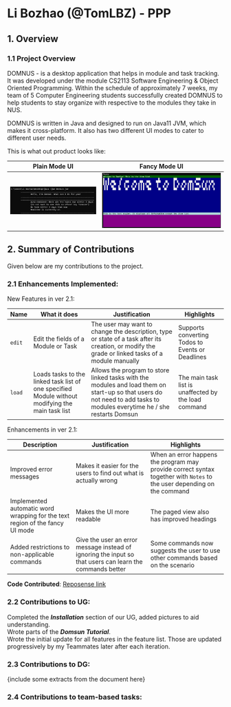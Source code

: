 # Li Bozhao (@TomLBZ) - PPP
## 1. Overview
### 1.1 Project Overview 
DOMNUS - is a desktop application that helps in module and task tracking. It was developed under the module CS2113 Software Engineering & Object Oriented Programming. Within the schedule of approximately 7 weeks, my team of 5 Computer Engineering students successfully created DOMNUS to help students to stay organize with respective to the modules they take in NUS. 

DOMNUS is written in Java and designed to run on Java11 JVM, which makes it cross-platform. It also has two different UI modes to cater to different user needs.

This is what out product looks like: <br>

Plain Mode UI | Fancy Mode UI
--- | ---
![plain](../Images/textui.png)|![ui](../Images/newUI.png)

## 2. Summary of Contributions
Given below are my contributions to the project. 

### 2.1 Enhancements Implemented: 

New Features in ver 2.1: 

Name | What it does | Justification | Highlights
--- | --- | --- | --- 
`edit`|Edit the fields of a Module or Task|The user may want to change the description, type or state of a task after its creation, or modify the grade or linked tasks of a module manually|Supports converting Todos to Events or Deadlines
`load`|Loads tasks to the linked task list of one specified Module without modifying the main task list|Allows the program to store linked tasks with the modules and load them on start-up so that users do not need to add tasks to modules everytime he / she restarts Domsun|The main task list is unaffected by the load command

Enhancements in ver 2.1:

Description | Justification | Highlights
--- | --- | --- 
Improved error messages|Makes it easier for the users to find out what is actually wrong|When an error happens the program may provide correct syntax together with `Notes` to the user depending on the command
Implemented automatic word wrapping for the text region of the fancy UI mode|Makes the UI more readable|The paged view also has improved headings
Added restrictions to non-applicable commands|Give the user an error message instead of ignoring the input so that users can learn the commands better|Some commands now suggests the user to use other commands based on the scenario

**Code Contributed**: [Reposense link](https://nus-cs2113-ay2021s1.github.io/tp-dashboard/#breakdown=true&search=tomlbz&sort=groupTitle&sortWithin=title&since=2020-09-27&timeframe=commit&mergegroup=&groupSelect=groupByRepos&checkedFileTypes=docs~functional-code~test-code~other&tabOpen=true&tabType=authorship&tabAuthor=TomLBZ&tabRepo=AY2021S1-CS2113-T13-2%2Ftp%5Bmaster%5D&authorshipIsMergeGroup=false&authorshipFileTypes=docs~functional-code~test-code~other "My Reposense") 

### 2.2 Contributions to UG: 

Completed the ***Installation*** section of our UG, added pictures to aid understanding.<br>
Wrote parts of the ***Domsun Tutorial***.<br>
Wrote the initial update for all features in the feature list. Those are updated progressively by my Teammates later after each iteration.<br>

### 2.3 Contributions to DG:
{include some extracts from the document here}
### 2.4 Contributions to team-based tasks: 
